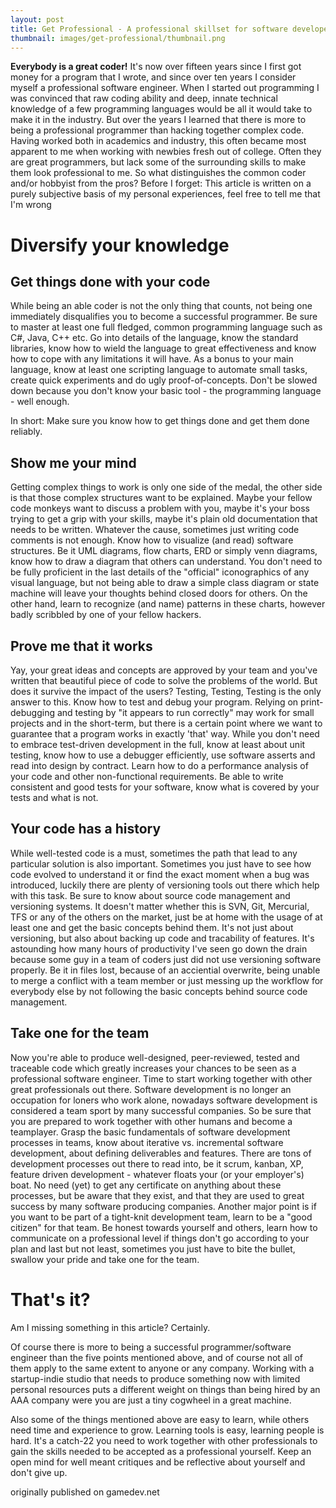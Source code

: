 ```yaml
---
layout: post
title: Get Professional - A professional skillset for software developers
thumbnail: images/get-professional/thumbnail.png
---
```



**Everybody is a great coder!** It's now over fifteen years since I first got money for a program that I wrote, and since over ten years I consider myself a professional software engineer. When I started out programming I was convinced that raw coding ability and deep, innate technical knowledge of a few programming languages would be all it would take to make it in the industry. But over the years I learned that there is more to being a professional programmer than hacking together complex code. Having worked both in academics and industry, this often became most apparent to me when working with newbies fresh out of college. Often they are great programmers, but lack some of the surrounding skills to make them look professional to me. So what distinguishes the common coder and/or hobbyist from the pros? Before I forget: This article is written on a purely subjective basis of my personal experiences, feel free to tell me that I'm wrong

# Diversify your knowledge

## Get things done with your code


While being an able coder is not the only thing that counts, not being one immediately disqualifies you to become a successful programmer. Be sure to master at least one full fledged, common programming language such as C#, Java, C++ etc. Go into details of the language, know the standard libraries, know how to wield the language to great effectiveness and know how to cope with any limitations it will have. As a bonus to your main language, know at least one scripting language to automate small tasks, create quick experiments and do ugly proof-of-concepts. Don't be slowed down because you don't know your basic tool - the programming language - well enough.


In short: Make sure you know how to get things done and get them done reliably.

## Show me your mind

Getting complex things to work is only one side of the medal, the other side is that those complex structures want to be explained. Maybe your fellow code monkeys want to discuss a problem with you, maybe it's your boss trying to get a grip with your skills, maybe it's plain old documentation that needs to be written. Whatever the cause, sometimes just writing code comments is not enough. Know how to visualize (and read) software structures. Be it UML diagrams, flow charts, ERD or simply venn diagrams, know how to draw a diagram that others can understand. You don't need to be fully proficient in the last details of the "official" iconographics of any visual language, but not being able to draw a simple class diagram or state machine will leave your thoughts behind closed doors for others. On the other hand, learn to recognize (and name) patterns in these charts, however badly scribbled by one of your fellow hackers.

## Prove me that it works

Yay, your great ideas and concepts are approved by your team and you've written that beautiful piece of code to solve the problems of the world. But does it survive the impact of the users? Testing, Testing, Testing is the only answer to this. Know how to test and debug your program. Relying on print-debugging and testing by "it appears to run correctly" may work for small projects and in the short-term, but there is a certain point where we want to guarantee that a program works in exactly 'that' way. While you don't need to embrace test-driven development in the full, know at least about unit testing, know how to use a debugger efficiently, use software asserts and read into design by contract. Learn how to do a performance analysis of your code and other non-functional requirements. Be able to write consistent and good tests for your software, know what is covered by your tests and what is not.


## Your code has a history


While well-tested code is a must, sometimes the path that lead to any particular solution is also important. Sometimes you just have to see how code evolved to understand it or find the exact moment when a bug was introduced, luckily there are plenty of versioning tools out there which help with this task. Be sure to know about source code management and versioning systems. It doesn't matter whether this is SVN, Git, Mercurial, TFS or any of the others on the market, just be at home with the usage of at least one and get the basic concepts behind them. It's not just about versioning, but also about backing up code and tracability of features. It's astounding how many hours of productivity I've seen go down the drain because some guy in a team of coders just did not use versioning software properly. Be it in files lost, because of an acciential overwrite, being unable to merge a conflict with a team member or just messing up the workflow for everybody else by not following the basic concepts behind source code management.


## Take one for the team


Now you're able to produce well-designed, peer-reviewed, tested and traceable code which greatly increases your chances to be seen as a professional software engineer. Time to start working together with other great professionals out there. Software development is no longer an occupation for loners who work alone, nowadays software development is considered a team sport by many successful companies. So be sure that you are prepared to work together with other humans and become a teamplayer. Grasp the basic fundamentals of software development processes in teams, know about iterative vs. incremental software development, about defining deliverables and features. There are tons of development processes out there to read into, be it scrum, kanban, XP, feature driven development - whatever floats your (or your employer's) boat. No need (yet) to get any certificate on anything about these processes, but be aware that they exist, and that they are used to great success by many software producing companies. Another major point is if you want to be part of a tight-knit development team, learn to be a "good citizen" for that team. Be honest towards yourself and others, learn how to communicate on a professional level if things don't go according to your plan and last but not least, sometimes you just have to bite the bullet, swallow your pride and take one for the team.


# That's it?


Am I missing something in this article? Certainly.


Of course there is more to being a successful programmer/software engineer than the five points mentioned above, and of course not all of them apply to the same extent to anyone or any company. Working with a startup-indie studio that needs to produce something now with limited personal resources puts a different weight on things than being hired by an AAA company were you are just a tiny cogwheel in a great machine.


Also some of the things mentioned above are easy to learn, while others need time and experience to grow. Learning tools is easy, learning people is hard. It's a catch-22 you need to work together with other professionals to gain the skills needed to be accepted as a professional yourself. Keep an open mind for well meant critiques and be reflective about yourself and don't give up.


originally published on gamedev.net 
